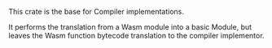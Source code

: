 This crate is the base for Compiler implementations.

It performs the translation from a Wasm module into a basic Module,
but leaves the Wasm function bytecode translation to the compiler implementor.
